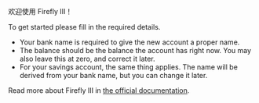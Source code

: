 欢迎使用 Firefly III！

To get started please fill in the required details.

* Your bank name is required to give the new account a proper name.
* The balance should be the balance the account has right now. You may also leave this at zero, and correct it later.
* For your savings account, the same thing applies. The name will be derived from your bank name, but you can change it later.

Read more about Firefly III in [the official documentation](https://docs.firefly-iii.org/).
